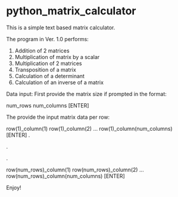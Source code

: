 # python_matrix_calculator
This is a simple text based matrix calculator.

The program in Ver. 1.0 performs:

1. Addition of 2 matrices
2. Multiplication of matrix by a scalar
3. Multiplication of 2 matrices
4. Transposition of a matrix
5. Calculation of a determinant
6. Calculation of an inverse of a matrix

Data input: 
First provide the matrix size if prompted in the format:

num_rows num_columns [ENTER]

The provide the input matrix data per row:

row(1)_column(1) row(1)_column(2) ... row(1)_column(num_columns) [ENTER]
.

.

.

row(num_rows)_column(1) row(num_rows)_column(2) ... row(num_rows)_column(num_columns) [ENTER]


Enjoy!
